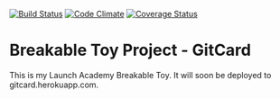 [![Build Status](https://travis-ci.org/johnkeith/GitCard.svg?branch=master)](https://travis-ci.org/johnkeith/GitCard) [![Code Climate](https://codeclimate.com/github/johnkeith/GitCard.png)](https://codeclimate.com/github/johnkeith/GitCard) [![Coverage Status](https://coveralls.io/repos/johnkeith/GitCard/badge.png)](https://coveralls.io/r/johnkeith/GitCard)

# Breakable Toy Project - GitCard

This is my Launch Academy Breakable Toy. It will soon be deployed to gitcard.herokuapp.com. 
